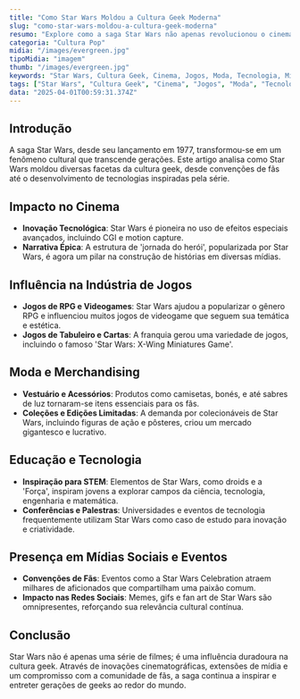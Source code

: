 ```yaml
---
title: "Como Star Wars Moldou a Cultura Geek Moderna"
slug: "como-star-wars-moldou-a-cultura-geek-moderna"
resumo: "Explore como a saga Star Wars não apenas revolucionou o cinema, mas também teve um impacto profundo na cultura geek, influenciando desde a indústria de jogos até a moda e a literatura."
categoria: "Cultura Pop"
midia: "/images/evergreen.jpg"
tipoMidia: "imagem"
thumb: "/images/evergreen.jpg"
keywords: "Star Wars, Cultura Geek, Cinema, Jogos, Moda, Tecnologia, Mídias Sociais, Fandom"
tags: ["Star Wars", "Cultura Geek", "Cinema", "Jogos", "Moda", "Tecnologia", "Mídias Sociais", "Fandom"]
data: "2025-04-01T00:59:31.374Z"
---
```


## Introdução
A saga Star Wars, desde seu lançamento em 1977, transformou-se em um fenômeno cultural que transcende gerações. Este artigo analisa como Star Wars moldou diversas facetas da cultura geek, desde convenções de fãs até o desenvolvimento de tecnologias inspiradas pela série.

## Impacto no Cinema
- **Inovação Tecnológica**: Star Wars é pioneira no uso de efeitos especiais avançados, incluindo CGI e motion capture.
- **Narrativa Épica**: A estrutura de 'jornada do herói', popularizada por Star Wars, é agora um pilar na construção de histórias em diversas mídias.

## Influência na Indústria de Jogos
- **Jogos de RPG e Videogames**: Star Wars ajudou a popularizar o gênero RPG e influenciou muitos jogos de videogame que seguem sua temática e estética.
- **Jogos de Tabuleiro e Cartas**: A franquia gerou uma variedade de jogos, incluindo o famoso 'Star Wars: X-Wing Miniatures Game'.

## Moda e Merchandising
- **Vestuário e Acessórios**: Produtos como camisetas, bonés, e até sabres de luz tornaram-se itens essenciais para os fãs.
- **Coleções e Edições Limitadas**: A demanda por colecionáveis de Star Wars, incluindo figuras de ação e pôsteres, criou um mercado gigantesco e lucrativo.

## Educação e Tecnologia
- **Inspiração para STEM**: Elementos de Star Wars, como droids e a 'Força', inspiram jovens a explorar campos da ciência, tecnologia, engenharia e matemática.
- **Conferências e Palestras**: Universidades e eventos de tecnologia frequentemente utilizam Star Wars como caso de estudo para inovação e criatividade.

## Presença em Mídias Sociais e Eventos
- **Convenções de Fãs**: Eventos como a Star Wars Celebration atraem milhares de aficionados que compartilham uma paixão comum.
- **Impacto nas Redes Sociais**: Memes, gifs e fan art de Star Wars são omnipresentes, reforçando sua relevância cultural contínua.

## Conclusão
Star Wars não é apenas uma série de filmes; é uma influência duradoura na cultura geek. Através de inovações cinematográficas, extensões de mídia e um compromisso com a comunidade de fãs, a saga continua a inspirar e entreter gerações de geeks ao redor do mundo.
